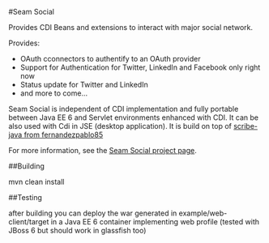 #Seam Social

Provides CDI Beans and extensions to interact with major social network. 

Provides:

+ OAuth cconnectors to authentify to an OAuth provider
+ Support for Authentication for Twitter, LinkedIn and Facebook only right now 
+ Status update for Twitter and LinkedIn
+ and more to come...

Seam Social is independent of CDI implementation and fully portable between
Java EE 6 and Servlet environments enhanced with CDI. It can be also used 
with Cdi in JSE (desktop application). It is build on top of [scribe-java
from fernandezpablo85](https://github.com/fernandezpablo85/scribe-java)

For more information, see the [Seam Social project page](http://seamframework.org/Seam3/Social).

##Building

   mvn clean install

##Testing

after building you can deploy the war generated in example/web-client/target
in a Java EE 6 container implementing web profile (tested with JBoss 6 but should work in glassfish too)
